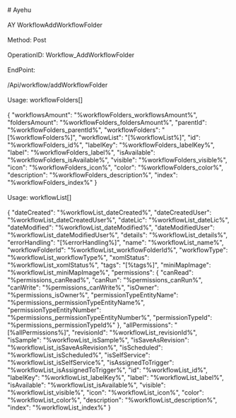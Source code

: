 <br>#     Ayehu</br>
<br>AY WorkflowAddWorkflowFolder</br>
<br>Method: Post</br>
<br>OperationID: Workflow_AddWorkflowFolder</br>
<br>EndPoint:</br>
<br>/Api/workflow/addWorkflowFolder</br>
<br>Usage: workflowFolders[]</br>
<br>{
  "workflowsAmount": "%workflowFolders_workflowsAmount%",
  "foldersAmount": "%workflowFolders_foldersAmount%",
  "parentId": "%workflowFolders_parentId%",
  "workflowFolders": "[%workflowFolders%]",
  "workflowList": "[%workflowList%]",
  "id": "%workflowFolders_id%",
  "labelKey": "%workflowFolders_labelKey%",
  "label": "%workflowFolders_label%",
  "isAvailable": "%workflowFolders_isAvailable%",
  "visible": "%workflowFolders_visible%",
  "icon": "%workflowFolders_icon%",
  "color": "%workflowFolders_color%",
  "description": "%workflowFolders_description%",
  "index": "%workflowFolders_index%"
}</br>
<br>Usage: workflowList[]</br>
<br>{
  "dateCreated": "%workflowList_dateCreated%",
  "dateCreatedUser": "%workflowList_dateCreatedUser%",
  "dateLic": "%workflowList_dateLic%",
  "dateModified": "%workflowList_dateModified%",
  "dateModifiedUser": "%workflowList_dateModifiedUser%",
  "details": "%workflowList_details%",
  "errorHandling": "[%errorHandling%]",
  "name": "%workflowList_name%",
  "workflowFolderId": "%workflowList_workflowFolderId%",
  "workflowType": "%workflowList_workflowType%",
  "xomlStatus": "%workflowList_xomlStatus%",
  "tags": "[%tags%]",
  "miniMapImage": "%workflowList_miniMapImage%",
  "permissions": {
    "canRead": "%permissions_canRead%",
    "canRun": "%permissions_canRun%",
    "canWrite": "%permissions_canWrite%",
    "isOwner": "%permissions_isOwner%",
    "permissionTypeEntityName": "%permissions_permissionTypeEntityName%",
    "permissionTypeEntityNumber": "%permissions_permissionTypeEntityNumber%",
    "permissionTypeId": "%permissions_permissionTypeId%"
  },
  "allPermissions": "[%allPermissions%]",
  "revisionId": "%workflowList_revisionId%",
  "isSample": "%workflowList_isSample%",
  "isSaveAsRevision": "%workflowList_isSaveAsRevision%",
  "isScheduled": "%workflowList_isScheduled%",
  "isSelfService": "%workflowList_isSelfService%",
  "isAssignedToTrigger": "%workflowList_isAssignedToTrigger%",
  "id": "%workflowList_id%",
  "labelKey": "%workflowList_labelKey%",
  "label": "%workflowList_label%",
  "isAvailable": "%workflowList_isAvailable%",
  "visible": "%workflowList_visible%",
  "icon": "%workflowList_icon%",
  "color": "%workflowList_color%",
  "description": "%workflowList_description%",
  "index": "%workflowList_index%"
}</br>
